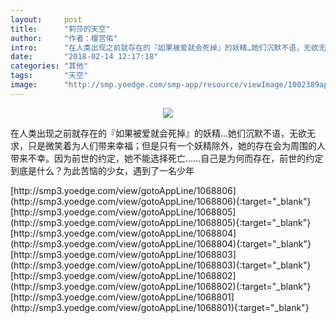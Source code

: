```yaml
---
layout:     post
title:      "莉莎的天空"
author:     "作者：榎宫佑"
intro:      "在人类出现之前就存在的『如果被爱就会死掉』的妖精…她们沉默不语，无欲无求，只是微笑着为人们带来幸福；但是只有一个妖精除外，她的存在会为周围的人带来不幸。因为前世的约定，她不能选择死亡……自己是为何而存在，前世的约定到底是什么？为此苦恼的少女，遇到了一名少年"
date:       "2018-02-14 12:17:18"
categories: "其他"
tags:       "天空"
image:      "http://smp.yoedge.com/smp-app/resource/viewImage/1002389appline.png"
---
```

<div style="text-align: center">
<p><img src="http://smp.yoedge.com/smp-app/resource/viewImage/1002389appline.png"/></p>
</div>
<p class="post-meta">
<span>在人类出现之前就存在的『如果被爱就会死掉』的妖精…她们沉默不语，无欲无求，只是微笑着为人们带来幸福；但是只有一个妖精除外，她的存在会为周围的人带来不幸。因为前世的约定，她不能选择死亡……自己是为何而存在，前世的约定到底是什么？为此苦恼的少女，遇到了一名少年</span>
</p>
[http://smp3.yoedge.com/view/gotoAppLine/1068806](http://smp3.yoedge.com/view/gotoAppLine/1068806){:target="_blank"}
[http://smp3.yoedge.com/view/gotoAppLine/1068805](http://smp3.yoedge.com/view/gotoAppLine/1068805){:target="_blank"}
[http://smp3.yoedge.com/view/gotoAppLine/1068804](http://smp3.yoedge.com/view/gotoAppLine/1068804){:target="_blank"}
[http://smp3.yoedge.com/view/gotoAppLine/1068803](http://smp3.yoedge.com/view/gotoAppLine/1068803){:target="_blank"}
[http://smp3.yoedge.com/view/gotoAppLine/1068802](http://smp3.yoedge.com/view/gotoAppLine/1068802){:target="_blank"}
[http://smp3.yoedge.com/view/gotoAppLine/1068801](http://smp3.yoedge.com/view/gotoAppLine/1068801){:target="_blank"}


